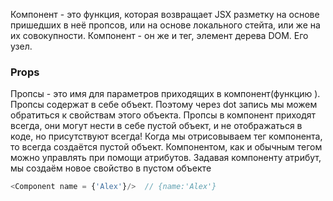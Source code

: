 Компонент - это функция, которая возвращает JSX разметку на основе пришедших в неё пропсов, или на основе локального стейта, или же на их совокупности.
Компонент - он же и тег, элемент дерева DOM. Его узел.
### Props
Пропсы - это имя для параметров приходящих в компонент(функцию
).
Пропсы содержат в себе объект. Поэтому через dot запись мы можем обратиться к свойствам этого объекта.
Пропсы в компонент приходят всегда, они могут нести в себе пустой объект, и не отображаться в коде, но присутствуют всегда!
Когда мы отрисовываем тег компонента, то всегда создаётся пустой объект. Компонентом, как и обычным тегом можно управлять при помощи атрибутов. Задавая компоненту атрибут, мы создаём новое свойство в пустом объекте
```js
<Component name = {'Alex'}/>  // {name:'Alex'}
```
